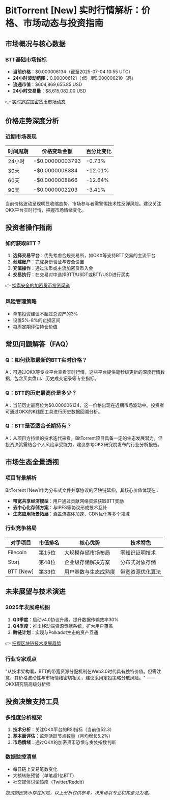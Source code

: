# BitTorrent [New] 实时行情解析：价格、市场动态与投资指南

## 市场概况与核心数据
### BTT基础市场指标
- **当前价格**：$0.000006134（截至2025-07-04 10:55 UTC）
- **24小时波动范围**：$0.000006121（低）至$0.000006210（高）
- **流通市值**：$604,869,655.85 USD
- **24小时交易量**：$8,615,082.00 USD

👉 [实时追踪加密货币市场动态](https://bit.ly/okx_welcome)

## 价格走势深度分析
### 近期市场表现
| 时间周期 | 价格变动金额 | 百分比变化 |
|----------|--------------|------------|
| 24小时   | -$0.00000003793 | -0.73%     |
| 30天     | -$0.0000008384 | -12.01%    |
| 60天     | -$0.0000008866 | -12.64%    |
| 90天     | -$0.0000002203 | -3.41%     |

当前价格波动呈现明显收缩态势，市场参与者需警惕技术性反弹风险。建议关注OKX平台实时行情，把握市场情绪变化。

## 投资者操作指南
### 如何获取BTT？
1. **选择交易平台**：优先考虑合规交易所，如OKX等支持BTT交易的主流平台
2. **创建账户**：完成身份验证与安全设置
3. **充值操作**：通过法币或主流加密货币入金
4. **交易执行**：在交易对中选择BTT/USDT或BTT/USD进行买卖

👉 [探索安全的加密货币投资渠道](https://bit.ly/okx_welcome)

### 风险管理策略
- 单笔投资建议不超过总资产的3%
- 设置5%-8%的止损区间
- 每周定期评估持仓价值

## 常见问题解答（FAQ）
### Q：如何获取最新的BTT实时价格？
A：可通过OKX等专业平台查看实时行情，这些平台提供毫秒级更新的深度行情数据，包含买卖盘口、历史成交记录等专业指标。

### Q：BTT的历史最高价是多少？
A：当前历史最高位为$0.000006134，这一价格出现在近期市场波动中。投资者可通过OKX的K线图工具进行历史数据回溯分析。

### Q：BTT是否适合长期持有？
A：从项目方持续的技术迭代来看，BitTorrent项目具备一定的生态发展潜力。但投资决策需结合个人风险承受能力，建议参考OKX研究院发布的行业分析报告。

## 市场生态全景透视
### 项目背景解析
BitTorrent [New]作为分布式文件共享协议的区块链延伸，其核心价值体现在：
- **带宽共享经济模型**：用户通过贡献网络资源获取BTT奖励
- **去中心化存储方案**：与IPFS等协议形成技术互补
- **生态应用场景拓展**：涵盖流媒体加速、CDN优化等多个领域

### 行业竞争格局
| 对手项目       | 市值排名 | 核心优势                | 技术特色              |
|----------------|----------|-------------------------|-----------------------|
| Filecoin       | 第15位   | 大规模存储市场布局      | 零知识证明技术        |
| Storj          | 第48位   | 企业级存储解决方案      | 分布式对象存储        |
| BTT [New]      | 第33位   | 用户基数与生态成熟度    | 带宽资源优化算法      |

## 未来展望与技术演进
### 2025年发展路线图
1. **Q3季度**：启动v4.0协议升级，提升数据传输效率30%
2. **Q4季度**：推出移动端资源贡献系统，扩大用户覆盖
3. **跨链计划**：实现与Polkadot生态的资产互通

👉 [把握区块链技术发展趋势](https://bit.ly/okx_welcome)

### 行业专家观点
"从技术架构看，BTT的带宽资源分配机制在Web3.0时代具有独特价值。但需注意，其价格波动性与市场情绪密切相关，建议采用定投策略分散风险。" —— OKX研究院高级分析师

## 投资决策支持工具
### 多维度分析框架
1. **技术分析**：关注OKX平台的RSI指标（当前值52.3）
2. **基本面评估**：监测活跃节点数量（月均增长5.2%）
3. **市场情绪**：通过OKX的加密货币恐惧与贪婪指数判断

### 数据监控清单
- 每日链上交易笔数变化
- 大额转账预警（单笔超1亿BTT）
- 社交媒体讨论热度（Twitter/Reddit）

*投资加密货币存在风险，以上分析仅供参考，决策请以专业机构意见为准。*